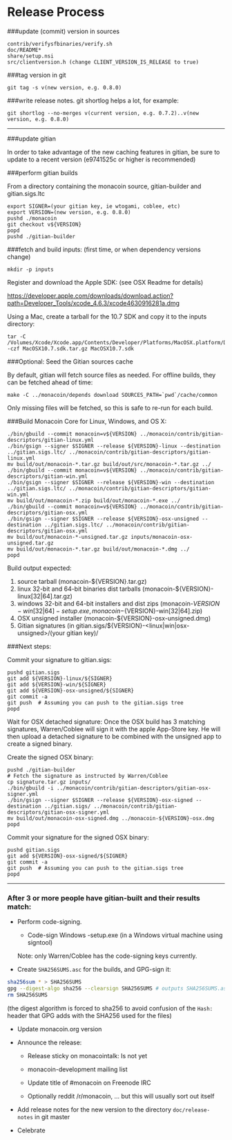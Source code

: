 Release Process
====================

###update (commit) version in sources

	contrib/verifysfbinaries/verify.sh
	doc/README*
	share/setup.nsi
	src/clientversion.h (change CLIENT_VERSION_IS_RELEASE to true)

###tag version in git

	git tag -s v(new version, e.g. 0.8.0)

###write release notes. git shortlog helps a lot, for example:

	git shortlog --no-merges v(current version, e.g. 0.7.2)..v(new version, e.g. 0.8.0)

* * *

###update gitian

 In order to take advantage of the new caching features in gitian, be sure to update to a recent version (e9741525c or higher is recommended)

###perform gitian builds

 From a directory containing the monacoin source, gitian-builder and gitian.sigs.ltc
  
	export SIGNER=(your gitian key, ie wtogami, coblee, etc)
	export VERSION=(new version, e.g. 0.8.0)
	pushd ./monacoin
	git checkout v${VERSION}
	popd
	pushd ./gitian-builder

###fetch and build inputs: (first time, or when dependency versions change)
 
	mkdir -p inputs

 Register and download the Apple SDK: (see OSX Readme for details)
 
 https://developer.apple.com/downloads/download.action?path=Developer_Tools/xcode_4.6.3/xcode4630916281a.dmg
 
 Using a Mac, create a tarball for the 10.7 SDK and copy it to the inputs directory:
 
	tar -C /Volumes/Xcode/Xcode.app/Contents/Developer/Platforms/MacOSX.platform/Developer/SDKs/ -czf MacOSX10.7.sdk.tar.gz MacOSX10.7.sdk

###Optional: Seed the Gitian sources cache

  By default, gitian will fetch source files as needed. For offline builds, they can be fetched ahead of time:

	make -C ../monacoin/depends download SOURCES_PATH=`pwd`/cache/common

  Only missing files will be fetched, so this is safe to re-run for each build.

###Build Monacoin Core for Linux, Windows, and OS X:
  
	./bin/gbuild --commit monacoin=v${VERSION} ../monacoin/contrib/gitian-descriptors/gitian-linux.yml
	./bin/gsign --signer $SIGNER --release ${VERSION}-linux --destination ../gitian.sigs.ltc/ ../monacoin/contrib/gitian-descriptors/gitian-linux.yml
	mv build/out/monacoin-*.tar.gz build/out/src/monacoin-*.tar.gz ../
	./bin/gbuild --commit monacoin=v${VERSION} ../monacoin/contrib/gitian-descriptors/gitian-win.yml
	./bin/gsign --signer $SIGNER --release ${VERSION}-win --destination ../gitian.sigs.ltc/ ../monacoin/contrib/gitian-descriptors/gitian-win.yml
	mv build/out/monacoin-*.zip build/out/monacoin-*.exe ../
	./bin/gbuild --commit monacoin=v${VERSION} ../monacoin/contrib/gitian-descriptors/gitian-osx.yml
	./bin/gsign --signer $SIGNER --release ${VERSION}-osx-unsigned --destination ../gitian.sigs.ltc/ ../monacoin/contrib/gitian-descriptors/gitian-osx.yml
	mv build/out/monacoin-*-unsigned.tar.gz inputs/monacoin-osx-unsigned.tar.gz
	mv build/out/monacoin-*.tar.gz build/out/monacoin-*.dmg ../
	popd
  Build output expected:

  1. source tarball (monacoin-${VERSION}.tar.gz)
  2. linux 32-bit and 64-bit binaries dist tarballs (monacoin-${VERSION}-linux[32|64].tar.gz)
  3. windows 32-bit and 64-bit installers and dist zips (monacoin-${VERSION}-win[32|64]-setup.exe, monacoin-${VERSION}-win[32|64].zip)
  4. OSX unsigned installer (monacoin-${VERSION}-osx-unsigned.dmg)
  5. Gitian signatures (in gitian.sigs/${VERSION}-<linux|win|osx-unsigned>/(your gitian key)/

###Next steps:

Commit your signature to gitian.sigs:

	pushd gitian.sigs
	git add ${VERSION}-linux/${SIGNER}
	git add ${VERSION}-win/${SIGNER}
	git add ${VERSION}-osx-unsigned/${SIGNER}
	git commit -a
	git push  # Assuming you can push to the gitian.sigs tree
	popd

  Wait for OSX detached signature:
	Once the OSX build has 3 matching signatures, Warren/Coblee will sign it with the apple App-Store key.
	He will then upload a detached signature to be combined with the unsigned app to create a signed binary.

  Create the signed OSX binary:

	pushd ./gitian-builder
	# Fetch the signature as instructed by Warren/Coblee
	cp signature.tar.gz inputs/
	./bin/gbuild -i ../monacoin/contrib/gitian-descriptors/gitian-osx-signer.yml
	./bin/gsign --signer $SIGNER --release ${VERSION}-osx-signed --destination ../gitian.sigs/ ../monacoin/contrib/gitian-descriptors/gitian-osx-signer.yml
	mv build/out/monacoin-osx-signed.dmg ../monacoin-${VERSION}-osx.dmg
	popd

Commit your signature for the signed OSX binary:

	pushd gitian.sigs
	git add ${VERSION}-osx-signed/${SIGNER}
	git commit -a
	git push  # Assuming you can push to the gitian.sigs tree
	popd

-------------------------------------------------------------------------

### After 3 or more people have gitian-built and their results match:

- Perform code-signing.

    - Code-sign Windows -setup.exe (in a Windows virtual machine using signtool)

  Note: only Warren/Coblee has the code-signing keys currently.

- Create `SHA256SUMS.asc` for the builds, and GPG-sign it:
```bash
sha256sum * > SHA256SUMS
gpg --digest-algo sha256 --clearsign SHA256SUMS # outputs SHA256SUMS.asc
rm SHA256SUMS
```
(the digest algorithm is forced to sha256 to avoid confusion of the `Hash:` header that GPG adds with the SHA256 used for the files)

- Update monacoin.org version

- Announce the release:

  - Release sticky on monacointalk: Is not yet

  - monacoin-development mailing list

  - Update title of #monacoin on Freenode IRC

  - Optionally reddit /r/monacoin, ... but this will usually sort out itself

- Add release notes for the new version to the directory `doc/release-notes` in git master

- Celebrate 
